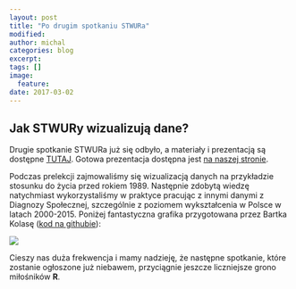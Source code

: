 ```yaml
---
layout: post
title: "Po drugim spotkaniu STWURa"
modified:
author: michal
categories: blog
excerpt:
tags: []
image:
  feature:
date: 2017-03-02
---
```


## Jak STWURy wizualizują dane?

Drugie spotkanie STWURa już się odbyło, a materiały i prezentacją są dostępne [TUTAJ](https://github.com/STWUR/STWUR-2017-03-01/blob/master/wprowadzenie_ggplot.Rmd). Gotowa prezentacja dostępna jest [na naszej stronie](https://stwur.github.io/STWUR//blog/wprowadzenie_ggplot/).

Podczas prelekcji zajmowaliśmy się wizualizacją danych na przykładzie stosunku do życia przed rokiem 1989. Następnie zdobytą wiedzę natychmiast wykorzystaliśmy w praktyce pracując z innymi danymi z Diagnozy Społecznej, szczególnie z poziomem wykształcenia w Polsce w latach 2000-2015. Poniżej fantastyczna grafika przygotowana przez Bartka Kolasę ([kod na githubie](https://github.com/bkolasa/dynamika-wyksztalcenia)):

![](https://raw.githubusercontent.com/bkolasa/dynamika-wyksztalcenia/master/dynamika-wykszta%C5%82cenia.png)

Cieszy nas duża frekwencja i mamy nadzieję, że następne spotkanie, które zostanie ogłoszone już niebawem, przyciągnie jeszcze liczniejsze grono miłośników **R**.
